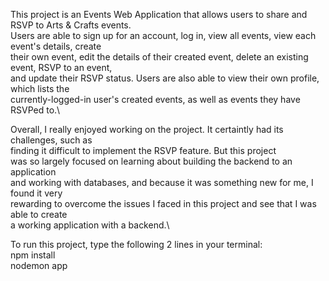 This project is an Events Web Application that allows users to share and RSVP to Arts & Crafts events.\
Users are able to sign up for an account, log in, view all events, view each event's details, create\
their own event, edit the details of their created event, delete an existing event, RSVP to an event,\
and update their RSVP status. Users are also able to view their own profile, which lists the\
currently-logged-in user's created events, as well as events they have RSVPed to.\

Overall, I really enjoyed working on the project. It certaintly had its challenges, such as\
finding it difficult to implement the RSVP feature. But this project\
was so largely focused on learning about building the backend to an application\
and working with databases, and because it was something new for me, I found it very\
rewarding to overcome the issues I faced in this project and see that I was able to create\
a working application with a backend.\

To run this project, type the following 2 lines in your terminal:\
npm install\
nodemon app
